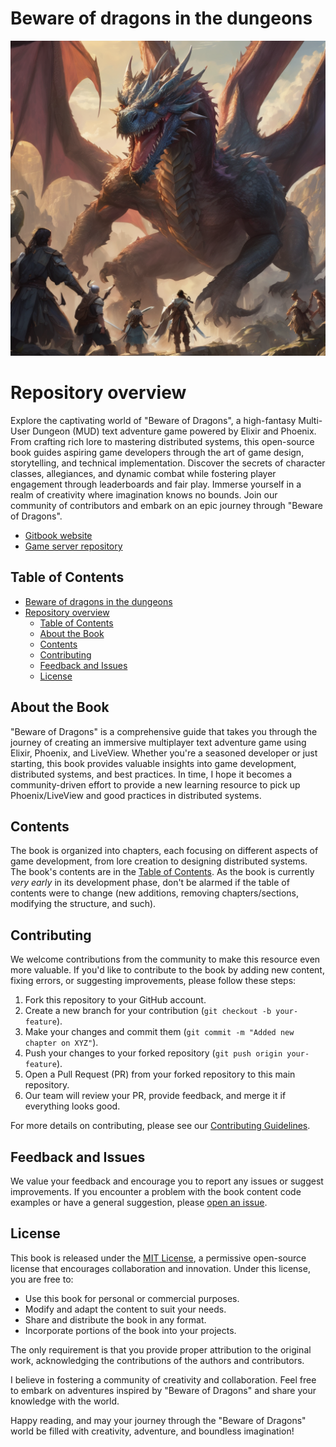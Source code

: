 # Beware of dragons in the dungeons

![Book Image](assets/beware-of-dragons.png)

# Repository overview

Explore the captivating world of "Beware of Dragons", a high-fantasy Multi-User Dungeon (MUD) text adventure game powered by Elixir and Phoenix. From crafting rich lore to mastering distributed systems, this open-source book guides aspiring game developers through the art of game design, storytelling, and technical implementation. Discover the secrets of character classes, allegiances, and dynamic combat while fostering player engagement through leaderboards and fair play. Immerse yourself in a realm of creativity where imagination knows no bounds. Join our community of contributors and embark on an epic journey through "Beware of Dragons".

- [Gitbook website](https://kevin-avignon.gitbook.io/beware-of-dragons/)
- [Game server repository](https://github.com/Beware-of-dragons/dungeons-crafter)

## Table of Contents
- [Beware of dragons in the dungeons](#beware-of-dragons-in-the-dungeons)
- [Repository overview](#repository-overview)
  - [Table of Contents](#table-of-contents)
  - [About the Book](#about-the-book)
  - [Contents](#contents)
  - [Contributing](#contributing)
  - [Feedback and Issues](#feedback-and-issues)
  - [License](#license)

## About the Book

"Beware of Dragons" is a comprehensive guide that takes you through the journey of creating an immersive multiplayer text adventure game using Elixir, Phoenix, and LiveView. Whether you're a seasoned developer or just starting, this book provides valuable insights into game development, distributed systems, and best practices. In time, I hope it becomes a community-driven effort to provide a new learning resource to pick up Phoenix/LiveView and good practices in distributed systems.

## Contents

The book is organized into chapters, each focusing on different aspects of game development, from lore creation to designing distributed systems. The book's contents are in the [Table of Contents](/table-of-contents.md). As the book is currently *very early* in its development phase, don't be alarmed if the table of contents were to change (new additions, removing chapters/sections, modifying the structure, and such).

## Contributing

We welcome contributions from the community to make this resource even more valuable. If you'd like to contribute to the book by adding new content, fixing errors, or suggesting improvements, please follow these steps:

1. Fork this repository to your GitHub account.
2. Create a new branch for your contribution (`git checkout -b your-feature`).
3. Make your changes and commit them (`git commit -m "Added new chapter on XYZ"`).
4. Push your changes to your forked repository (`git push origin your-feature`).
5. Open a Pull Request (PR) from your forked repository to this main repository.
6. Our team will review your PR, provide feedback, and merge it if everything looks good.

For more details on contributing, please see our [Contributing Guidelines](/contributing.md).

## Feedback and Issues

We value your feedback and encourage you to report any issues or suggest improvements. If you encounter a problem with the book content code examples or have a general suggestion, please [open an issue](https://github.com/yourusername/beware-of-dragons-book/issues).

## License

This book is released under the [MIT License](/LICENSE), a permissive open-source license that encourages collaboration and innovation. Under this license, you are free to:

- Use this book for personal or commercial purposes.
- Modify and adapt the content to suit your needs.
- Share and distribute the book in any format.
- Incorporate portions of the book into your projects.

The only requirement is that you provide proper attribution to the original work, acknowledging the contributions of the authors and contributors.


I believe in fostering a community of creativity and collaboration. Feel free to embark on adventures inspired by "Beware of Dragons" and share your knowledge with the world.

Happy reading, and may your journey through the "Beware of Dragons" world be filled with creativity, adventure, and boundless imagination!
